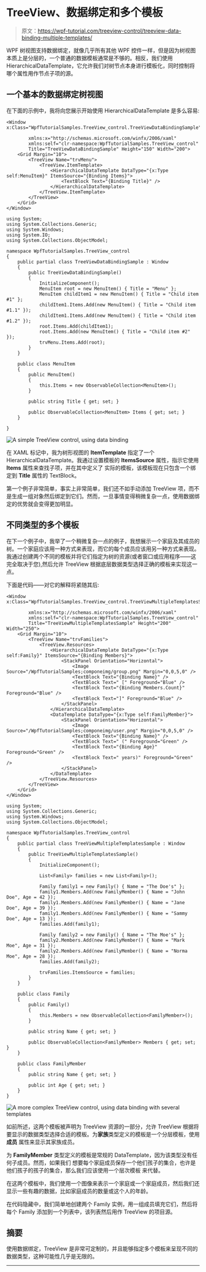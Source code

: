 # TreeView、数据绑定和多个模板

> 原文：<https://wpf-tutorial.com/treeview-control/treeview-data-binding-multiple-templates/>

WPF 树视图支持数据绑定，就像几乎所有其他 WPF 控件一样，但是因为树视图本质上是分层的，一个普通的数据模板通常是不够的。相反，我们使用 HierarchicalDataTemplate，它允许我们对树节点本身进行模板化，同时控制将哪个属性用作节点子项的源。

## 一个基本的数据绑定树视图

在下面的示例中，我将向您展示开始使用 HierarchicalDataTemplate 是多么容易:

```
<Window x:Class="WpfTutorialSamples.TreeView_control.TreeViewDataBindingSample"

        xmlns:x="http://schemas.microsoft.com/winfx/2006/xaml"
		xmlns:self="clr-namespace:WpfTutorialSamples.TreeView_control"
        Title="TreeViewDataBindingSample" Height="150" Width="200">
    <Grid Margin="10">
		<TreeView Name="trvMenu">
			<TreeView.ItemTemplate>
				<HierarchicalDataTemplate DataType="{x:Type self:MenuItem}" ItemsSource="{Binding Items}">
					<TextBlock Text="{Binding Title}" />
				</HierarchicalDataTemplate>
			</TreeView.ItemTemplate>
		</TreeView>
	</Grid>
</Window>
```

```
using System;
using System.Collections.Generic;
using System.Windows;
using System.IO;
using System.Collections.ObjectModel;

namespace WpfTutorialSamples.TreeView_control
{
	public partial class TreeViewDataBindingSample : Window
	{
		public TreeViewDataBindingSample()
		{
			InitializeComponent();
			MenuItem root = new MenuItem() { Title = "Menu" };
			MenuItem childItem1 = new MenuItem() { Title = "Child item #1" };
			childItem1.Items.Add(new MenuItem() { Title = "Child item #1.1" });
			childItem1.Items.Add(new MenuItem() { Title = "Child item #1.2" });
			root.Items.Add(childItem1);
			root.Items.Add(new MenuItem() { Title = "Child item #2" });
			trvMenu.Items.Add(root);
		}
	}

	public class MenuItem
	{
		public MenuItem()
		{
			this.Items = new ObservableCollection<MenuItem>();
		}

		public string Title { get; set; }

		public ObservableCollection<MenuItem> Items { get; set; }
	}

}
```

![](img/d836ced5e5858e542c1787ba6271658b.png "A simple TreeView control, using data binding") <input type="hidden" name="IL_IN_ARTICLE">

在 XAML 标记中，我为树形视图的 **ItemTemplate** 指定了一个 HierarchicalDataTemplate。我通过设置模板的 **ItemsSource** 属性，指示它使用 **Items** 属性来查找子项，并在其中定义了 实际的模板，该模板现在只包含一个绑定到 **Title** 属性的 TextBlock。

第一个例子非常简单，事实上非常简单，我们还不如手动添加 TreeView 项，而不是生成一组对象然后绑定到它们。然而，一旦事情变得稍微复杂一点，使用数据绑定的优势就会变得更加明显。

## 不同类型的多个模板

在下一个例子中，我举了一个稍微复杂一点的例子，我想展示一个家庭及其成员的树。一个家庭应该用一种方式来表现，而它的每个成员应该用另一种方式来表现。我通过创建两个不同的模板并将它们指定为树的资源(或者窗口或应用程序——这完全取决于您),然后允许 TreeView 根据底层数据类型选择正确的模板来实现这一点。

下面是代码——对它的解释将紧随其后:

```
<Window x:Class="WpfTutorialSamples.TreeView_control.TreeViewMultipleTemplatesSample"

        xmlns:x="http://schemas.microsoft.com/winfx/2006/xaml"
		xmlns:self="clr-namespace:WpfTutorialSamples.TreeView_control"
        Title="TreeViewMultipleTemplatesSample" Height="200" Width="250">
	<Grid Margin="10">
		<TreeView Name="trvFamilies">
			<TreeView.Resources>
				<HierarchicalDataTemplate DataType="{x:Type self:Family}" ItemsSource="{Binding Members}">
					<StackPanel Orientation="Horizontal">
						<Image Source="/WpfTutorialSamples;componeimg/group.png" Margin="0,0,5,0" />
						<TextBlock Text="{Binding Name}" />
						<TextBlock Text=" [" Foreground="Blue" />
						<TextBlock Text="{Binding Members.Count}" Foreground="Blue" />
						<TextBlock Text="]" Foreground="Blue" />
					</StackPanel>
				</HierarchicalDataTemplate>
				<DataTemplate DataType="{x:Type self:FamilyMember}">
					<StackPanel Orientation="Horizontal">
						<Image Source="/WpfTutorialSamples;componeimg/user.png" Margin="0,0,5,0" />
						<TextBlock Text="{Binding Name}" />
						<TextBlock Text=" (" Foreground="Green" />
						<TextBlock Text="{Binding Age}" Foreground="Green" />
						<TextBlock Text=" years)" Foreground="Green" />
					</StackPanel>
				</DataTemplate>
			</TreeView.Resources>
		</TreeView>
	</Grid>
</Window>
```

```
using System;
using System.Collections.Generic;
using System.Windows;
using System.Collections.ObjectModel;

namespace WpfTutorialSamples.TreeView_control
{
	public partial class TreeViewMultipleTemplatesSample : Window
	{
		public TreeViewMultipleTemplatesSample()
		{
			InitializeComponent();

			List<Family> families = new List<Family>();

			Family family1 = new Family() { Name = "The Doe's" };
			family1.Members.Add(new FamilyMember() { Name = "John Doe", Age = 42 });
			family1.Members.Add(new FamilyMember() { Name = "Jane Doe", Age = 39 });
			family1.Members.Add(new FamilyMember() { Name = "Sammy Doe", Age = 13 });
			families.Add(family1);

			Family family2 = new Family() { Name = "The Moe's" };
			family2.Members.Add(new FamilyMember() { Name = "Mark Moe", Age = 31 });
			family2.Members.Add(new FamilyMember() { Name = "Norma Moe", Age = 28 });
			families.Add(family2);

			trvFamilies.ItemsSource = families;
		}
	}

	public class Family
	{
		public Family()
		{
			this.Members = new ObservableCollection<FamilyMember>();
		}

		public string Name { get; set; }

		public ObservableCollection<FamilyMember> Members { get; set; }
	}

	public class FamilyMember
	{
		public string Name { get; set; }

		public int Age { get; set; }
	}
}
```

![](img/f13dcb5b0589eb1c4414542ee4c70241.png "A more complex TreeView control, using data binding with several templates")

如前所述，这两个模板被声明为 TreeView 资源的一部分，允许 TreeView 根据将要显示的数据类型选择合适的模板。为**家族**类型定义的模板是一个分层模板，使用**成员** 属性来显示其家族成员。

为 **FamilyMember** 类型定义的模板是常规的 DataTemplate，因为该类型没有任何子成员。然而，如果我们 想要每个家庭成员保存一个他们孩子的集合，也许是他们孩子的孩子的集合，那么我们应该使用一个层次模板 来代替。

在这两个模板中，我们使用一个图像来表示一个家庭或一个家庭成员，然后我们还显示一些有趣的数据，比如家庭成员的数量或这个人的年龄。

在代码隐藏中，我们简单地创建两个 Family 实例，用一组成员填充它们，然后将每个 Family 添加到一个列表中，该列表然后用作 TreeView 的项目源。

## 摘要

使用数据绑定，TreeView 是非常可定制的，并且能够指定多个模板来呈现不同的数据类型，这种可能性几乎是无限的。

* * *